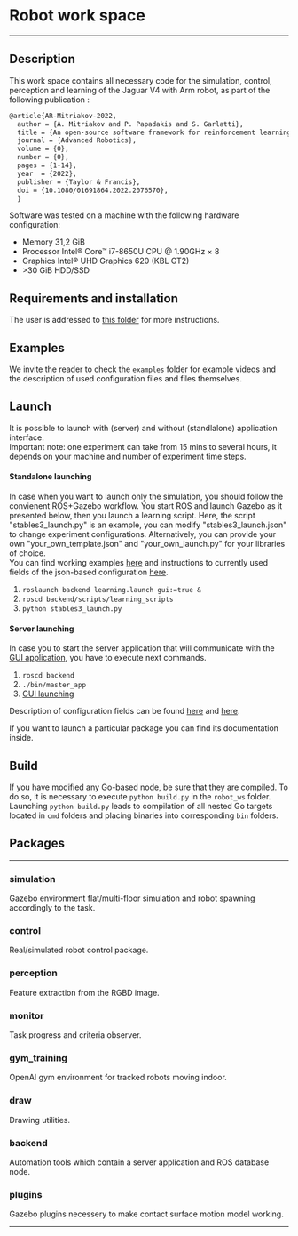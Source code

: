 # Robot work space
***
## Description
This work space contains all necessary code for the simulation, control, perception and learning of the Jaguar V4 with Arm robot, as part of the following publication :


```latex
@article{AR-Mitriakov-2022,
  author = {A. Mitriakov and P. Papadakis and S. Garlatti},
  title = {An open-source software framework for reinforcement learning-based control of tracked robots in simulated indoor environments},
  journal = {Advanced Robotics},
  volume = {0},
  number = {0},
  pages = {1-14},
  year  = {2022},
  publisher = {Taylor & Francis},
  doi = {10.1080/01691864.2022.2076570},
  }
  ```

Software was tested on a machine with the following hardware configuration:
* Memory 31,2 GiB
* Processor Intel® Core™ i7-8650U CPU @ 1.90GHz × 8 
* Graphics Intel® UHD Graphics 620 (KBL GT2)
* \>30 GiB HDD/SSD

## Requirements and installation
The user is addressed to [this folder](https://github.com/gwaxG/robot_ws/tree/main/installation) for more instructions.

## Examples
We invite the reader to check the `examples` folder for example videos and the description of used configuration files and files themselves.  

## Launch

It is possible to launch with (server) and without (standlalone) application interface.  
Important note: one experiment can take from 15 mins to several hours, it depends on your machine and number of experiment time steps.

#### Standalone launching    
In case when you want to launch only the simulation, you should follow the convienent ROS+Gazebo workflow.
You start ROS and launch Gazebo as it presented below, then you launch a learning script. 
Here, the script "stables3_launch.py" is an example, you can modify "stables3_launch.json" to change experiment configurations.
Alternatively, you can provide your own "your_own_template.json" and "your_own_launch.py" for your libraries of choice.  
You can find working examples [here](https://github.com/gwaxG/robot_ws/tree/main/examples) and instructions to currently used fields of the json-based configuration [here](https://github.com/gwaxG/robot_ws/tree/main/backend).

1. `roslaunch backend learning.launch gui:=true &`  
2. `roscd backend/scripts/learning_scripts`  
3. `python stables3_launch.py`

#### Server launching    
In case you to start the server application that will communicate with the [GUI application](http://github.com/gwaxG/robot-simu),
you have to execute next commands.

1. `roscd backend`   
2. `./bin/master_app`  
3. [GUI launching](http://github.com/gwaxG/robot-simu)  

Description of configuration fields can be found [here](https://github.com/gwaxG/robot_ws/tree/main/backend) and [here](https://github.com/gwaxG/robot_ws/tree/main/examples).  

If you want to launch a particular package you can find its documentation inside.



## Build 
If you have modified any Go-based node, be sure that they are compiled.
To do so, it is necessary to execute `python build.py` in the `robot_ws` folder.
Launching `python build.py` leads to compilation of all nested Go targets located in `cmd` folders and placing binaries into corresponding `bin` folders.

## Packages
***
### simulation
Gazebo environment flat/multi-floor simulation and robot spawning accordingly to the task.
### control
Real/simulated robot control package.
### perception
Feature extraction from the RGBD image.
### monitor
Task progress and criteria observer.
### gym_training
OpenAI gym environment for tracked robots moving indoor.
### draw
Drawing utilities.
### backend
Automation tools which contain a server application and ROS database node.
### plugins
Gazebo plugins necessery to make contact surface motion model working.
***

